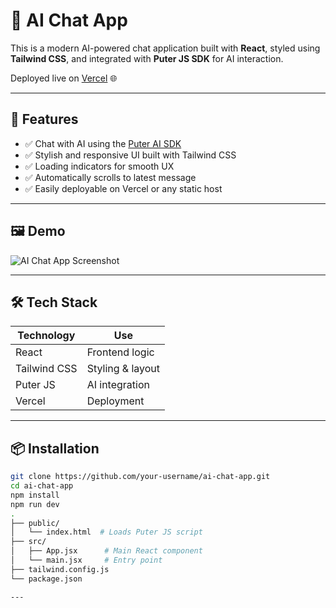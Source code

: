 # 🤖 AI Chat App

This is a modern AI-powered chat application built with **React**, styled using **Tailwind CSS**, and integrated with **Puter JS SDK** for AI interaction.

Deployed live on [Vercel](https://vercel.com) 🌐

---

## 🚀 Features

- ✅ Chat with AI using the [Puter AI SDK](https://puter.com/)
- ✅ Stylish and responsive UI built with Tailwind CSS
- ✅ Loading indicators for smooth UX
- ✅ Automatically scrolls to latest message
- ✅ Easily deployable on Vercel or any static host

---

## 🖼️ Demo

![AI Chat App Screenshot](https://your-screenshot-url-if-you-have-one)

---

## 🛠️ Tech Stack

| Technology | Use |
|------------|-----|
| React | Frontend logic |
| Tailwind CSS | Styling & layout |
| Puter JS | AI integration |
| Vercel | Deployment |

---

## 📦 Installation

```bash
git clone https://github.com/your-username/ai-chat-app.git
cd ai-chat-app
npm install
npm run dev
.
├── public/
│   └── index.html  # Loads Puter JS script
├── src/
│   ├── App.jsx      # Main React component
│   └── main.jsx     # Entry point
├── tailwind.config.js
└── package.json

---


